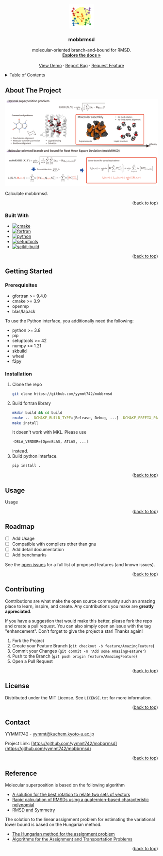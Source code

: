 <!-- Improved compatibility of back to top link: See: https://github.com/othneildrew/Best-README-Template/pull/73 -->
<a name="readme-top"></a>
<!--
*** Thanks for checking out the Best-README-Template. If you have a suggestion
*** that would make this better, please fork the repo and create a pull request
*** or simply open an issue with the tag "enhancement".
*** Don't forget to give the project a star!
*** Thanks again! Now go create something AMAZING! :D
-->



<!-- PROJECT SHIELDS -->
<!--
*** I'm using markdown "reference style" links for readability.
*** Reference links are enclosed in brackets [ ] instead of parentheses ( ).
*** See the bottom of this document for the declaration of the reference variables
*** for contributors-url, forks-url, etc. This is an optional, concise syntax you may use.
*** https://www.markdownguide.org/basic-syntax/#reference-style-links
-->
<!--
[![Contributors][contributors-shield]][contributors-url]
[![Forks][forks-shield]][forks-url]
[![Stargazers][stars-shield]][stars-url]
[![Issues][issues-shield]][issues-url]
[![MIT License][license-shield]][license-url]
-->



<!-- PROJECT LOGO -->
<br />
<div align="center">
  <a href="https://github.com/yymmt742/mobbrmsd">
    <img src="images/logo.png" alt="Logo" width="80" height="80">
  </a>

<h3 align="center">mobbrmsd</h3>

  <p align="center">
    molecular-oriented branch-and-bound for RMSD.
    <br />
    <a href="https://github.com/yymmt742/mobbrmsd"><strong>Explore the docs »</strong></a>
    <br />
    <br />
    <a href="https://github.com/yymmt742/mobbrmsd">View Demo</a>
    ·
    <a href="https://github.com/yymmt742/mobbrmsd/issues/new?labels=bug&template=bug-report---.md">Report Bug</a>
    ·
    <a href="https://github.com/yymmt742/mobbrmsd/issues/new?labels=enhancement&template=feature-request---.md">Request Feature</a>
  </p>
</div>


<!-- TABLE OF CONTENTS -->
<details>
  <summary>Table of Contents</summary>
  <ol>
    <li>
      <a href="#about-the-project">About The Project</a>
      <ul>
        <li><a href="#built-with">Built With</a></li>
      </ul>
    </li>
    <li>
      <a href="#getting-started">Getting Started</a>
      <ul>
        <li><a href="#prerequisites">Prerequisites</a></li>
        <li><a href="#installation">Installation</a></li>
      </ul>
    </li>
    <li><a href="#usage">Usage</a></li>
    <li><a href="#roadmap">Roadmap</a></li>
    <li><a href="#contributing">Contributing</a></li>
    <li><a href="#license">License</a></li>
    <li><a href="#contact">Contact</a></li>
    <li><a href="#Reference">Reference</a></li>
  </ol>
</details>



<!-- ABOUT THE PROJECT -->
## About The Project

[![Product Name Screen Shot][product-screenshot]](https://github.com/yymmt742/mobbrmsd/blob/main/technical_notes.md)

Calculate mobbrmsd.

<p align="right">(<a href="#readme-top">back to top</a>)</p>



### Built With

* [![cmake][cmake]][cmake-url]
* [![fortran][fortran-shield]][fortran-url]
* [![python][python-shield]][python-url]
* [![setuptools][setuptools-shield]][setuptools-url]
* [![scikit-build][skbuild-shield]][skbuild-url]

<p align="right">(<a href="#readme-top">back to top</a>)</p>



<!-- GETTING STARTED -->
## Getting Started

### Prerequisites

* gfortran >= 9.4.0
* cmake >= 3.9
* openmp
* blas/lapack

To use the Python interface, you additionally need the following:
* python >= 3.8
* pip
* setuptools >= 42
* numpy >= 1.21
* skbuild
* wheel
* f2py

### Installation

1. Clone the repo
   ```sh
   git clone https://github.com/yymmt742/mobbrmsd
   ```
2. Build fortran library
   ```sh
   mkdir build && cd build
   cmake .. -DCMAKE_BUILD_TYPE=[Release, Debug, ...] -DCMAKE_PREFIX_PATH=your_local_cmake_path
   make install
   ```
   It doesn't work with MKL. Please use
   ```sh
   -DBLA_VENDOR=[OpenBLAS, ATLAS, ...]
   ```
   instead.
3. Build python interface.
   ```sh
   pip install .
   ```

<p align="right">(<a href="#readme-top">back to top</a>)</p>

<!-- USAGE EXAMPLES -->
## Usage

Usage

<p align="right">(<a href="#readme-top">back to top</a>)</p>

<!-- ROADMAP -->
## Roadmap

- [ ] Add Usage
- [ ] Compatible with compilers other than gnu
- [ ] Add detail documentation
- [ ] Add benchmarks

See the [open issues](https://github.com/yymmt742/mobbrmsd/issues) for a full list of proposed features (and known issues).

<p align="right">(<a href="#readme-top">back to top</a>)</p>



<!-- CONTRIBUTING -->
## Contributing

Contributions are what make the open source community such an amazing place to learn, inspire, and create. Any contributions you make are **greatly appreciated**.

If you have a suggestion that would make this better, please fork the repo and create a pull request. You can also simply open an issue with the tag "enhancement".
Don't forget to give the project a star! Thanks again!

1. Fork the Project
2. Create your Feature Branch (`git checkout -b feature/AmazingFeature`)
3. Commit your Changes (`git commit -m 'Add some AmazingFeature'`)
4. Push to the Branch (`git push origin feature/AmazingFeature`)
5. Open a Pull Request

<p align="right">(<a href="#readme-top">back to top</a>)</p>



<!-- LICENSE -->
## License

Distributed under the MIT License. See `LICENSE.txt` for more information.

<p align="right">(<a href="#readme-top">back to top</a>)</p>



<!-- CONTACT -->
## Contact

YYMMT742 - yymmt@kuchem.kyoto-u.ac.jp

Project Link: [https://github.com/yymmt742/mobbrmsd](https://github.com/yymmt742/mobbrmsd)

<p align="right">(<a href="#readme-top">back to top</a>)</p>



<!-- Reference -->
## Reference

Molecular superposition is based on the following algorithm

* [A solution for the best rotation to relate two sets of vectors](https://scripts.iucr.org/cgi-bin/paper?S0567739476001873)
* [Rapid calculation of RMSDs using a quaternion-based characteristic polynomial](https://scripts.iucr.org/cgi-bin/paper?S0108767305015266)
* [RMSD and Symmetry](https://onlinelibrary.wiley.com/doi/10.1002/jcc.25802)

The solution to the linear assignment problem for estimating the variational lower bound is based on the Hungarian method.

* [The Hungarian method for the assignment problem](https://onlinelibrary.wiley.com/doi/10.1002/nav.3800020109)
* [Algorithms for the Assignment and Transportation Problems](http://www.jstor.org/stable/2098689)


<p align="right">(<a href="#readme-top">back to top</a>)</p>



<!-- MARKDOWN LINKS & IMAGES -->
<!-- https://www.markdownguide.org/basic-syntax/#reference-style-links -->
[contributors-shield]: https://img.shields.io/github/contributors/yymmt742/mobbrmsd.svg?style=for-the-badge
[contributors-url]: https://github.com/yymmt742/mobbrmsd/graphs/contributors
[forks-shield]: https://img.shields.io/github/forks/yymmt742/mobbrmsd.svg?style=for-the-badge
[forks-url]: https://github.com/yymmt742/mobbrmsd/network/members
[stars-shield]: https://img.shields.io/github/stars/yymmt742/mobbrmsd.svg?style=for-the-badge
[stars-url]: https://github.com/yymmt742/mobbrmsd/stargazers
[issues-shield]: https://img.shields.io/github/issues/yymmt742/mobbrmsd.svg?style=for-the-badge
[issues-url]: https://github.com/yymmt742/mobbrmsd/issues
[license-shield]: https://img.shields.io/github/license/yymmt742/mobbrmsd.svg?style=for-the-badge
[license-url]: https://github.com/yymmt742/mobbrmsd/blob/master/LICENSE.txt
[product-screenshot]: images/screenshot.png
[cmake]: https://img.shields.io/badge/Cmake-064F8C?style=for-the-badge&logo=cmake&logoColor=EEEEEE
[cmake-url]: https://cmake.org/
[fortran-shield]: https://img.shields.io/badge/Fortran-734F96?style=for-the-badge&logo=fortran&logoColor=FFFFFF
[fortran-url]: https://fortran-lang.org/
[python-shield]: https://img.shields.io/badge/python-3776AB?style=for-the-badge&logo=python&logoColor=FFFFFF
[python-url]: https://www.python.org/
[setuptools-shield]: https://img.shields.io/badge/setuptools-3775A9?style=for-the-badge&logo=pypi&logoColor=FFFFFF
[setuptools-url]: https://pypi.org/project/setuptools/
[skbuild-shield]: https://img.shields.io/badge/skbuild-35495E?style=for-the-badge
[skbuild-url]: https://scikit-build.readthedocs.io/en/latest/

